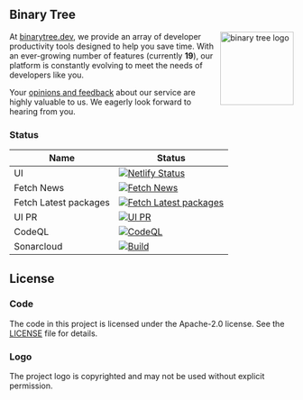 ## Binary Tree

<a href="https://binarytree.dev/" target="_blank">
  <img src="https://github.com/lifeparticle/lifeparticle/blob/master/gh_social.png" alt="binary tree logo" height="130" align="right"/>
</a>

At [binarytree.dev](https://binarytree.dev/about), we provide an array of developer productivity tools designed to help you save time. With an ever-growing number of features (currently <b>19</b>), our platform is constantly evolving to meet the needs of developers like you.

Your [opinions and feedback](https://binarytree.dev/feedback) about our service are highly valuable to us. We eagerly look forward to hearing from you.

### Status

| Name                  | Status                                                                                                                                                                                                 |
| --------------------- | ------------------------------------------------------------------------------------------------------------------------------------------------------------------------------------------------------ |
| UI                    | [![Netlify Status](https://api.netlify.com/api/v1/badges/304f7283-52f9-4f01-918a-9d35c3257fb0/deploy-status)](https://app.netlify.com/sites/binarytree-dev/deploys)                                    |
| Fetch News            | [![Fetch News](https://github.com/lifeparticle/binarytree/actions/workflows/news.yml/badge.svg)](https://github.com/lifeparticle/binarytree/actions/workflows/news.yml)                                |
| Fetch Latest packages | [![Fetch Latest packages](https://github.com/lifeparticle/binarytree/actions/workflows/packages.yml/badge.svg?branch=main)](https://github.com/lifeparticle/binarytree/actions/workflows/packages.yml) |
| UI PR                 | [![UI PR](https://github.com/lifeparticle/binarytree/actions/workflows/ui-pr.yml/badge.svg)](https://github.com/lifeparticle/binarytree/actions/workflows/ui-pr.yml)                                   |
| CodeQL                | [![CodeQL](https://github.com/lifeparticle/binarytree/actions/workflows/codeql.yml/badge.svg)](https://github.com/lifeparticle/binarytree/actions/workflows/codeql.yml)                                |
| Sonarcloud            | [![Build](https://github.com/lifeparticle/binarytree/actions/workflows/sonarcloud.yml/badge.svg)](https://github.com/lifeparticle/binarytree/actions/workflows/sonarcloud.yml)                         |

## License

### Code

The code in this project is licensed under the Apache-2.0 license. See the [LICENSE](LICENSE) file for details.

### Logo

The project logo is copyrighted and may not be used without explicit permission.
